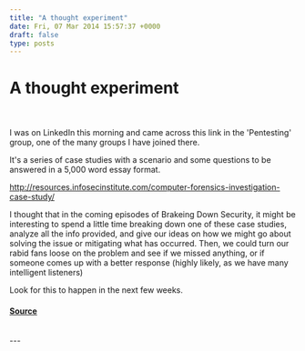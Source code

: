 ```yaml
---
title: "A thought experiment"
date: Fri, 07 Mar 2014 15:57:37 +0000
draft: false
type: posts
---
```

# A thought experiment

<br/>

<br/>
I was on LinkedIn this morning and came across this link in the 'Pentesting' group, one of the many groups I have joined there.

It's a series of case studies with a scenario and some questions to be answered in a 5,000 word essay format.

http://resources.infosecinstitute.com/computer-forensics-investigation-case-study/

I thought that in the coming episodes of Brakeing Down Security, it might be interesting to spend a little time breaking down one of these case studies, analyze all the info provided, and give our ideas on how we might go about solving the issue or mitigating what has occurred. Then, we could turn our rabid fans loose on the problem and see if we missed anything, or if someone comes up with a better response (highly likely, as we have many intelligent listeners)

Look for this to happen in the next few weeks.

#### [Source](http://brakeingsecurity.com/a-thought-experiment)

<br/>
---
